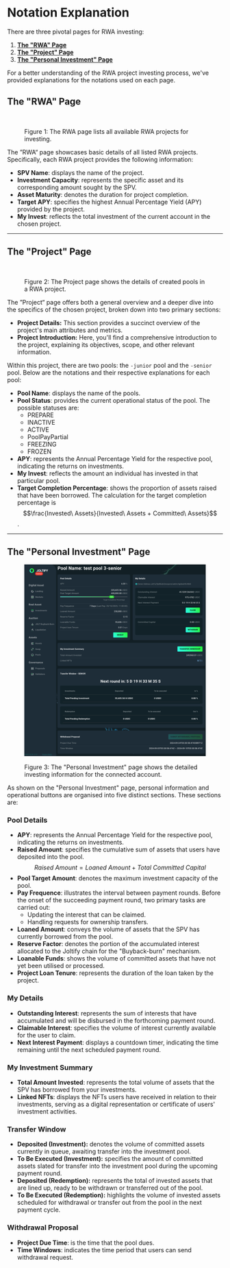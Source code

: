 # Notation Explanation

There are three pivotal pages for RWA investing:

1. [**The "RWA" Page**](notation-explanation.md#the-rwa-page)
2. [**The "Project" Page**](notation-explanation.md#the-project-page)
3. [**The "Personal Investment" Page**](notation-explanation.md#the-personal-investment-page)

For a better understanding of the RWA project investing process, we've provided explanations for the notations used on each page.

## The "RWA" Page

<figure><img src="../../.gitbook/assets/rwa1.png" alt=""><figcaption><p>Figure 1: The RWA page lists all available RWA projects for investing.</p></figcaption></figure>

The ”RWA“ page showcases basic details of all listed RWA projects. Specifically, each RWA project provides the following information:

* **SPV Name**: displays the name of the project.
* **Investment Capacity**: represents the specific asset and its corresponding amount sought by the SPV.
* **Asset Maturity**: denotes the duration for project completion.
* **Target APY**: specifies the highest Annual Percentage Yield (APY) provided by the project.
* **My Invest**: reflects the total investment of the current account in the chosen project.

***

## The "Project" Page

<figure><img src="../../.gitbook/assets/rwa2.png" alt=""><figcaption><p>Figure 2: The Project page shows the details of created pools in a RWA project.</p></figcaption></figure>

The ”Project“ page offers both a general overview and a deeper dive into the specifics of the chosen project, broken down into two primary sections:

* **Project Details:** This section provides a succinct overview of the project's main attributes and metrics.
* **Project Introduction:** Here, you'll find a comprehensive introduction to the project, explaining its objectives, scope, and other relevant information.

Within this project, there are two pools: the `-junior` pool and the `-senior` pool. Below are the notations and their respective explanations for each pool:

* **Pool Name**: displays the name of the pools.
* **Pool Status**: provides the current operational status of the pool. The possible statuses are:
  * PREPARE
  * INACTIVE
  * ACTIVE
  * PoolPayPartial
  * FREEZING
  * FROZEN
* **APY**: represents the Annual Percentage Yield for the respective pool, indicating the returns on investments.
* **My Invest**: reflects the amount an individual has invested in that particular pool.
* **Target Completion Percentage**: shows the proportion of assets raised that have been borrowed. The calculation for the target completion percentage is $$\frac{Invested\ Assets}{Invested\ Assets + Committed\ Assets}$$.

***

## The "Personal Investment" Page

<figure><img src="../../.gitbook/assets/rwa_personal_page (1).png" alt=""><figcaption><p>Figure 3: The "Personal Investment" page shows the detailed investing information for the connected account.</p></figcaption></figure>

As shown on the "Personal Investment" page, personal information and operational buttons are organised into five distinct sections. These sections are:

### Pool Details

* **APY**: represents the Annual Percentage Yield for the respective pool, indicating the returns on investments.
* **Raised Amount**: specifies the cumulative sum of assets that users have deposited into the pool.$$Raised\ Amount = Loaned\ Amount + Total\ Committed\ Capital$$
* **Pool Target Amount**: denotes the maximum investment capacity of the pool.
* **Pay Frequence**: illustrates the interval between payment rounds. Before the onset of the succeeding payment round, two primary tasks are carried out:
  * Updating the interest that can be claimed.
  * Handling requests for ownership transfers.
* **Loaned Amount**: conveys the volume of assets that the SPV has currently borrowed from the pool.
* **Reserve Factor**: denotes the portion of the accumulated interest allocated to the Joltify chain for the "Buyback-burn" mechanism.
* **Loanable Funds**: shows the volume of committed assets that have not yet been utilised or processed.
* **Project Loan Tenure**: represents the duration of the loan taken by the project.

### My Details

* **Outstanding Interest**: represents the sum of interests that have accumulated and will be disbursed in the forthcoming payment round.
* **Claimable Interest**: specifies the volume of interest currently available for the user to claim.
* **Next Interest Payment**: displays a countdown timer, indicating the time remaining until the next scheduled payment round.

### My Investment Summary

* **Total Amount Invested**: represents the total volume of assets that the SPV has borrowed from your investments.
* **Linked NFTs**: displays the NFTs users have received in relation to their investments, serving as a digital representation or certificate of users' investment activities.

### Transfer Window

* **Deposited (Investment):** denotes the volume of committed assets currently in queue, awaiting transfer into the investment pool.
* **To Be Executed (Investment):** specifies the amount of committed assets slated for transfer into the investment pool during the upcoming payment round.
* **Deposited (Redemption):** represents the total of invested assets that are lined up, ready to be withdrawn or transferred out of the pool.
* **To Be Executed (Redemption):** highlights the volume of invested assets scheduled for withdrawal or transfer out from the pool in the next payment cycle.

### Withdrawal Proposal

* **Project Due Time**: is the time that the pool dues.
* **Time Windows**: indicates the time period that users can send withdrawal request.
